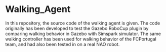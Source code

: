 # Walking_Agent
In this repository, the source code of the walking agent is given. The code originally has been developed to test the Gazebo RoboCup plugin by comparing walking behavior in Gazebo with Simspark simulator. The same walking controller has been used for walking behavior of the FCPortugal team, and had also been tested in on a real NAO robot. 
